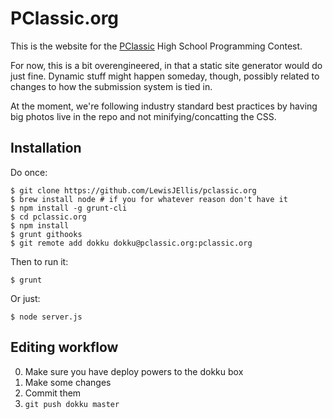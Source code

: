 # PClassic.org
This is the website for the [PClassic](http://pclassic.org) High School Programming Contest.

For now, this is a bit overengineered, in that a static site generator would do just fine. Dynamic stuff might happen someday, though, possibly related to changes to how the submission system is tied in.

At the moment, we're following industry standard best practices by having big photos live in the repo and not minifying/concatting the CSS.

## Installation

Do once:
```
$ git clone https://github.com/LewisJEllis/pclassic.org
$ brew install node # if you for whatever reason don't have it
$ npm install -g grunt-cli
$ cd pclassic.org
$ npm install
$ grunt githooks
$ git remote add dokku dokku@pclassic.org:pclassic.org
```
Then to run it:
```
$ grunt
```
Or just:
```
$ node server.js
```

## Editing workflow

0. Make sure you have deploy powers to the dokku box
1. Make some changes
2. Commit them
2. `git push dokku master`
